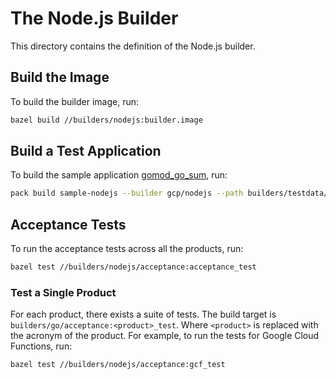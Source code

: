 # The Node.js Builder
This directory contains the definition of the Node.js builder.

## Build the Image
To build the builder image, run:

```bash
bazel build //builders/nodejs:builder.image
```

## Build a Test Application
To build the sample application [gomod_go_sum](../testdata/nodejs/package_json/), run:

```bash
pack build sample-nodejs --builder gcp/nodejs --path builders/testdata/nodejs/appengine/package_json/ --trust-builder -v
```

## Acceptance Tests
To run the acceptance tests across all the products, run:

```bash
bazel test //builders/nodejs/acceptance:acceptance_test
```

### Test a Single Product
For each product, there exists a suite of tests. The build target is
`builders/go/acceptance:<product>_test`. Where `<product>` is replaced with the
acronym of the product. For example, to run the tests for Google Cloud
Functions, run:

```bash
bazel test //builders/nodejs/acceptance:gcf_test
```
